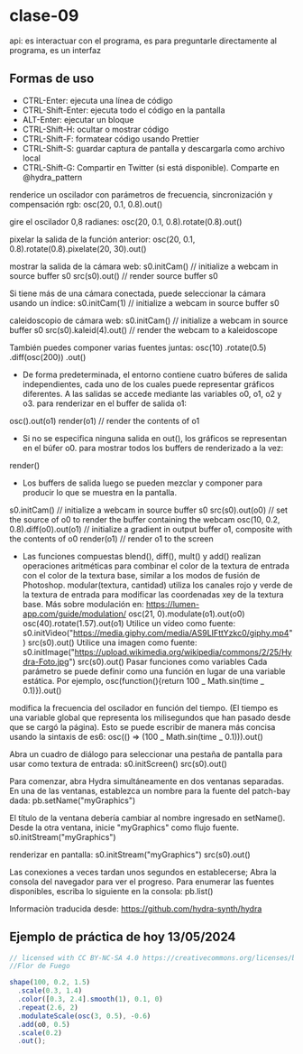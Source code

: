 # clase-09

api: es interactuar con el programa, es para preguntarle directamente al programa, es un interfaz

## Formas de uso

- CTRL-Enter: ejecuta una línea de código
- CTRL-Shift-Enter: ejecuta todo el código en la pantalla
- ALT-Enter: ejecutar un bloque
- CTRL-Shift-H: ocultar o mostrar código
- CTRL-Shift-F: formatear código usando Prettier
- CTRL-Shift-S: guardar captura de pantalla y descargarla como archivo local
- CTRL-Shift-G: Compartir en Twitter (si está disponible). Comparte en @hydra_pattern

renderice un oscilador con parámetros de frecuencia, sincronización y compensación rgb:
osc(20, 0.1, 0.8).out()

gire el oscilador 0,8 radianes:
osc(20, 0.1, 0.8).rotate(0.8).out()

pixelar la salida de la función anterior:
osc(20, 0.1, 0.8).rotate(0.8).pixelate(20, 30).out()

mostrar la salida de la cámara web:
s0.initCam() // initialize a webcam in source buffer s0
src(s0).out() // render source buffer s0

Si tiene más de una cámara conectada, puede seleccionar la cámara usando un índice:
s0.initCam(1) // initialize a webcam in source buffer s0

caleidoscopio de cámara web:
s0.initCam() // initialize a webcam in source buffer s0
src(s0).kaleid(4).out() // render the webcam to a kaleidoscope

También puedes componer varias fuentes juntas:
osc(10)
.rotate(0.5)
.diff(osc(200))
.out()

- De forma predeterminada, el entorno contiene cuatro búferes de salida independientes, cada uno de los cuales puede representar gráficos diferentes. A las salidas se accede mediante las variables o0, o1, o2 y o3.
  para renderizar en el buffer de salida o1:

osc().out(o1)
render(o1) // render the contents of o1

- Si no se especifica ninguna salida en out(), los gráficos se representan en el búfer o0. para mostrar todos los buffers de renderizado a la vez:

render()

- Los buffers de salida luego se pueden mezclar y componer para producir lo que se muestra en la pantalla.

s0.initCam() // initialize a webcam in source buffer s0
src(s0).out(o0) // set the source of o0 to render the buffer containing the webcam
osc(10, 0.2, 0.8).diff(o0).out(o1) // initialize a gradient in output buffer o1, composite with the contents of o0
render(o1) // render o1 to the screen

- Las funciones compuestas blend(), diff(), mult() y add() realizan operaciones aritméticas para combinar el color de la textura de entrada con el color de la textura base, similar a los modos de fusión de Photoshop.
  modular(textura, cantidad) utiliza los canales rojo y verde de la textura de entrada para modificar las coordenadas xey de la textura base. Más sobre modulación en: https://lumen-app.com/guide/modulation/
  osc(21, 0).modulate(o1).out(o0)
  osc(40).rotate(1.57).out(o1)
  Utilice un vídeo como fuente:
  s0.initVideo("https://media.giphy.com/media/AS9LIFttYzkc0/giphy.mp4")
  src(s0).out()
  Utilice una imagen como fuente:
  s0.initImage("https://upload.wikimedia.org/wikipedia/commons/2/25/Hydra-Foto.jpg")
  src(s0).out()
  Pasar funciones como variables
  Cada parámetro se puede definir como una función en lugar de una variable estática. Por ejemplo,
  osc(function(){return 100 _ Math.sin(time _ 0.1)}).out()

modifica la frecuencia del oscilador en función del tiempo. (El tiempo es una variable global que representa los milisegundos que han pasado desde que se cargó la página). Esto se puede escribir de manera más concisa usando la sintaxis de es6:
osc(() => (100 _ Math.sin(time _ 0.1))).out()

Abra un cuadro de diálogo para seleccionar una pestaña de pantalla para usar como textura de entrada:
s0.initScreen()
src(s0).out()

Para comenzar, abra Hydra simultáneamente en dos ventanas separadas. En una de las ventanas, establezca un nombre para la fuente del patch-bay dada:
pb.setName("myGraphics")

El título de la ventana debería cambiar al nombre ingresado en setName().
Desde la otra ventana, inicie "myGraphics" como flujo fuente.
s0.initStream("myGraphics")

renderizar en pantalla:
s0.initStream("myGraphics")
src(s0).out()

Las conexiones a veces tardan unos segundos en establecerse; Abra la consola del navegador para ver el progreso. Para enumerar las fuentes disponibles, escriba lo siguiente en la consola:
pb.list()


Informaciòn traducida desde: https://github.com/hydra-synth/hydra 

## Ejemplo de práctica de hoy 13/05/2024

```javascript
// licensed with CC BY-NC-SA 4.0 https://creativecommons.org/licenses/by-nc-sa/4.0/
//Flor de Fuego

shape(100, 0.2, 1.5)
  .scale(0.3, 1.4)
  .color([0.3, 2.4].smooth(1), 0.1, 0)
  .repeat(2.6, 2)
  .modulateScale(osc(3, 0.5), -0.6)
  .add(o0, 0.5)
  .scale(0.2)
  .out();
```
